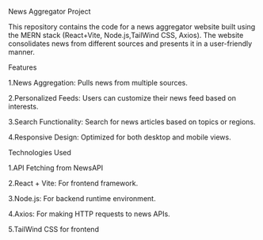 News Aggregator Project

This repository contains the code for a news aggregator website built using the MERN stack (React+Vite, Node.js,TailWind CSS, Axios). The website consolidates news from different sources and presents it in a user-friendly manner.

Features


1.News Aggregation: Pulls news from multiple sources.

2.Personalized Feeds: Users can customize their news feed based on interests.

3.Search Functionality: Search for news articles based on topics or regions.

4.Responsive Design: Optimized for both desktop and mobile views.







Technologies Used


1.API Fetching from NewsAPI

2.React + Vite: For frontend framework.

3.Node.js: For backend runtime environment.

4.Axios: For making HTTP requests to news APIs.

5.TailWind CSS for frontend
